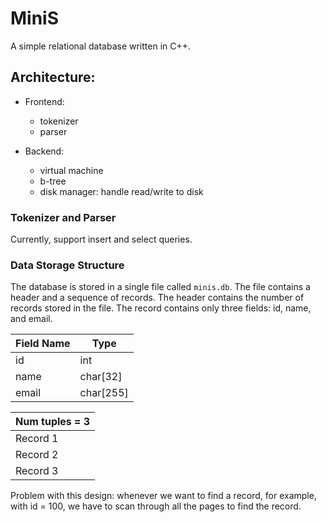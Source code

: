 # MiniS

A simple relational database written in C++.

## Architecture:

- Frontend:
    - tokenizer
    - parser

- Backend:
    - virtual machine
    - b-tree
    - disk manager: handle read/write to disk

### Tokenizer and Parser

Currently, support insert and select queries.

### Data Storage Structure

The database is stored in a single file called `minis.db`.
The file contains a header and a sequence of records.
The header contains the number of records stored in the file.
The record contains only three fields: id, name, and email.

| Field Name | Type      |
|------------|-----------|
| id         | int       |
| name       | char[32]  |
| email      | char[255] |

| Num tuples = 3 | 
|----------------|
| Record 1       |
| Record 2       |
| Record 3       |

Problem with this design:
whenever we want to find a record, for example, with id = 100,
we have to scan through all the pages to find the record.




